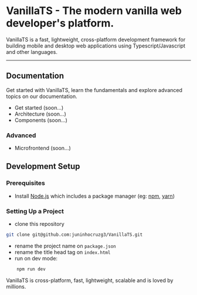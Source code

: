 # VanillaTS - The modern vanilla web developer's platform.

VanillaTS is a fast, lightweight, cross-platform development framework for building mobile and desktop web applications using Typescript/Javascript and other languages.

<hr>

## Documentation

Get started with VanillaTS, learn the fundamentals and explore advanced topics on our documentation.

- Get started (soon...)
- Architecture (soon...)
- Components (soon...)

### Advanced

- Microfrontend (soon...)

## Development Setup

### Prerequisites

- Install [Node.js] which includes a package manager (eg: [npm], [yarn])

### Setting Up a Project

- clone this repository

```sh
git clone git@github.com:juninhocruzg3/VanillaTS.git
```

- rename the project name on `package.json`
- rename the title head tag on `index.html`
- run on dev mode:

```sh
    npm run dev
```

VanillaTS is cross-platform, fast, lightweight, scalable and is loved by millions.

[cli]: https://nodejs.org
[architecture]: https://vanilla-js.com
[components]: https://vanilla-js.com
[node.js]: https://nodejs.org/
[npm]: https://www.npmjs.com/get-npm
[yarn]: https://yarnpkg.com/

